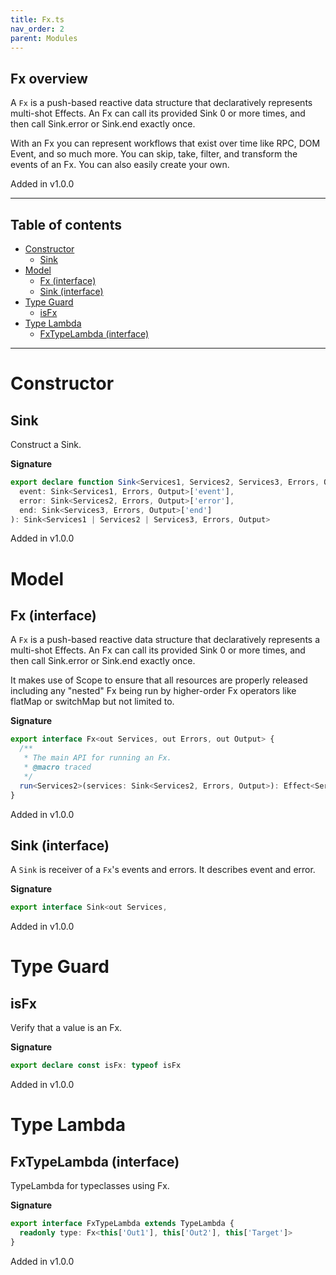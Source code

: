 ```yaml
---
title: Fx.ts
nav_order: 2
parent: Modules
---
```


## Fx overview

A `Fx` is a push-based reactive data structure that declaratively represents multi-shot Effects.
An Fx can call its provided Sink 0 or more times, and then call Sink.error or Sink.end exactly once.

With an Fx you can represent workflows that exist over time like RPC, DOM Event, and so much more.
You can skip, take, filter, and transform the events of an Fx. You can also easily create your own.

Added in v1.0.0

---

<h2 class="text-delta">Table of contents</h2>

- [Constructor](#constructor)
  - [Sink](#sink)
- [Model](#model)
  - [Fx (interface)](#fx-interface)
  - [Sink (interface)](#sink-interface)
- [Type Guard](#type-guard)
  - [isFx](#isfx)
- [Type Lambda](#type-lambda)
  - [FxTypeLambda (interface)](#fxtypelambda-interface)

---

# Constructor

## Sink

Construct a Sink.

**Signature**

```ts
export declare function Sink<Services1, Services2, Services3, Errors, Output>(
  event: Sink<Services1, Errors, Output>['event'],
  error: Sink<Services2, Errors, Output>['error'],
  end: Sink<Services3, Errors, Output>['end']
): Sink<Services1 | Services2 | Services3, Errors, Output>
```

Added in v1.0.0

# Model

## Fx (interface)

A `Fx` is a push-based reactive data structure that declaratively represents a multi-shot Effects.
An Fx can call its provided Sink 0 or more times, and then call Sink.error or Sink.end exactly once.

It makes use of Scope to ensure that all resources are properly released including any "nested" Fx
being run by higher-order Fx operators like flatMap or switchMap but not limited to.

**Signature**

```ts
export interface Fx<out Services, out Errors, out Output> {
  /**
   * The main API for running an Fx.
   * @macro traced
   */
  run<Services2>(services: Sink<Services2, Errors, Output>): Effect<Services | Services2 | Scope, never, unknown>
}
```

Added in v1.0.0

## Sink (interface)

A `Sink` is receiver of a `Fx`'s events and errors. It describes event and error.

**Signature**

```ts
export interface Sink<out Services,
```

Added in v1.0.0

# Type Guard

## isFx

Verify that a value is an Fx.

**Signature**

```ts
export declare const isFx: typeof isFx
```

Added in v1.0.0

# Type Lambda

## FxTypeLambda (interface)

TypeLambda for typeclasses using Fx.

**Signature**

```ts
export interface FxTypeLambda extends TypeLambda {
  readonly type: Fx<this['Out1'], this['Out2'], this['Target']>
}
```

Added in v1.0.0
